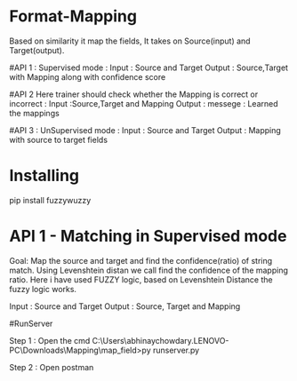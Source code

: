 # Format-Mapping
Based on similarity it map the fields, It takes on Source(input) and Target(output).

#API 1 : Supervised mode :
Input : Source and Target
Output : Source,Target with Mapping along with confidence score 

#API 2
Here trainer should check whether the Mapping is correct or incorrect :
Input :Source,Target and Mapping
Output : messege : Learned the mappings

#API 3 : UnSupervised mode :
Input : Source and Target
Output : Mapping with source to target fields

# Installing
pip install fuzzywuzzy

# API 1 - Matching in Supervised mode 
Goal: Map the source and target and find the confidence(ratio) of string match.
Using Levenshtein distan we call find the confidence of the mapping ratio.
Here i have used FUZZY logic, based on Levenshtein Distance the fuzzy logic works.

Input : Source and Target
Output : Source, Target and Mapping

#RunServer

Step 1 : Open the cmd 
C:\Users\abhinaychowdary.LENOVO-PC\Downloads\Mapping\map_field>py runserver.py

Step 2 : Open postman
